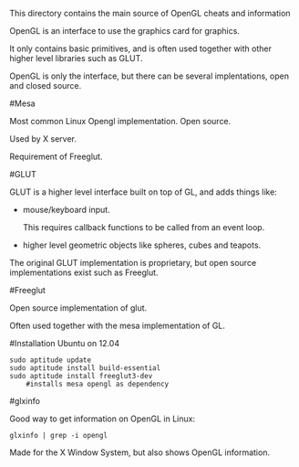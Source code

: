 This directory contains the main source of OpenGL cheats and information

OpenGL is an interface to use the graphics card for graphics.

It only contains basic primitives, and is often used together with other
higher level libraries such as GLUT.

OpenGL is only the interface, but there can be several implentations,
open and closed source.

#Mesa

Most common Linux Opengl implementation. Open source.

Used by X server.

Requirement of Freeglut.

#GLUT

GLUT is a higher level interface built on top of GL, and adds things like:

- mouse/keyboard input.

    This requires callback functions to be called from an event loop.

- higher level geometric objects like spheres, cubes and teapots.

The original GLUT implementation is proprietary, but open source implementations
exist such as Freeglut.

#Freeglut

Open source implementation of glut.

Often used together with the mesa implementation of GL.

#Installation Ubuntu on 12.04

    sudo aptitude update
    sudo aptitude install build-essential
    sudo aptitude install freeglut3-dev
        #installs mesa opengl as dependency

#glxinfo

Good way to get information on OpenGL in Linux:

    glxinfo | grep -i opengl

Made for the X Window System, but also shows OpenGL information.
